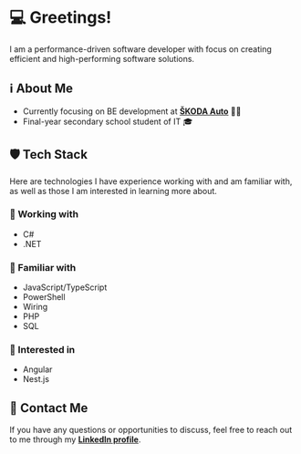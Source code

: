 # 💻 Greetings!
I am a performance-driven software developer with focus on creating efficient and high-performing software solutions.

## ℹ️ About Me
- Currently focusing on BE development at **[ŠKODA Auto](https://en.wikipedia.org/wiki/%C5%A0koda_Auto)** 👨‍💻
- Final-year secondary school student of IT 🎓

## 🛡️ Tech Stack
Here are technologies I have experience working with and am familiar with, as well as those I am interested in learning more about.

### 🚀 Working with
- C#
- .NET

### 🤝 Familiar with
- JavaScript/TypeScript
- PowerShell
- Wiring
- PHP
- SQL

### 🔎 Interested in
- Angular
- Nest.js

## 📲 Contact Me
If you have any questions or opportunities to discuss, feel free to reach out to me through my **[LinkedIn profile](https://www.linkedin.com/in/ondrejsvorc/)**.
